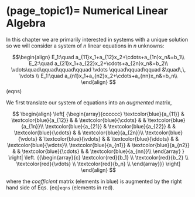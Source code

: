 (page_topic1)=
Numerical Linear Algebra
=======================

In this chapter we are primarily interested in systems with a unique solution so we will consider a system of $n$ linear equations in $n$ unknowns:

$$\begin{align}
E_1:\quad a_{11}x_1+a_{12}x_2+\cdots+a_{1n}x_n&=b_1\\
E_2:\quad a_{21}x_1+a_{22}x_2+\cdots+a_{2n}x_n&=b_2\\
\vdots\quad\qquad\qquad\qquad \vdots \qquad\qquad\qquad &\quad\,\, \vdots \\
E_1:\quad a_{n1}x_1+a_{n2}x_2+\cdots+a_{nn}x_n&=b_n\\
\end{align}
$$ (eqns)

We first translate our system of equations into an *augmented* matrix,

$$
\begin{align}
  \left[ {\begin{array}{cccccc}
    \textcolor{blue}{a_{11}} &  \textcolor{blue}{a_{12}} &  &  \textcolor{blue}{\cdots} &  &  \textcolor{blue}{a_{1n}}\\
     \textcolor{blue}{a_{21}} &  \textcolor{blue}{a_{22}} &  &  \textcolor{blue}{\cdots} &  &  \textcolor{blue}{a_{2n}}\\
     \textcolor{blue}{\vdots} &  \textcolor{blue}{\vdots} &  &  \textcolor{blue}{\ddots} &  &  \textcolor{blue}{\vdots}\\
     \textcolor{blue}{a_{n1}} &  \textcolor{blue}{a_{n2}} &  &  \textcolor{blue}{\cdots} &  &  \textcolor{blue}{a_{nn}}\\
  \end{array} } \right|
  \left. {{\begin{array}{c}
  \textcolor{red}{b_1} \\
  \textcolor{red}{b_2} \\
  \textcolor{red}{\vdots} \\
  \textcolor{red}{b_n} \\
  \end{array}}} \right] 
\end{align}
$$

where the *coefficient* matrix (elements in blue) is augmented by the right hand side of Eqs. {eq}`eqns` (elements in red).
